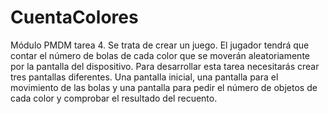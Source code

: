 # CuentaColores
Módulo PMDM tarea 4.
Se trata de crear un juego.
El jugador tendrá que contar el número de bolas de cada color que se moverán aleatoriamente por la pantalla del dispositivo.
Para desarrollar esta tarea necesitarás crear tres pantallas diferentes.
Una pantalla inicial, una pantalla para el movimiento de las bolas y una pantalla para pedir el número de objetos de cada color y comprobar el resultado del recuento.
